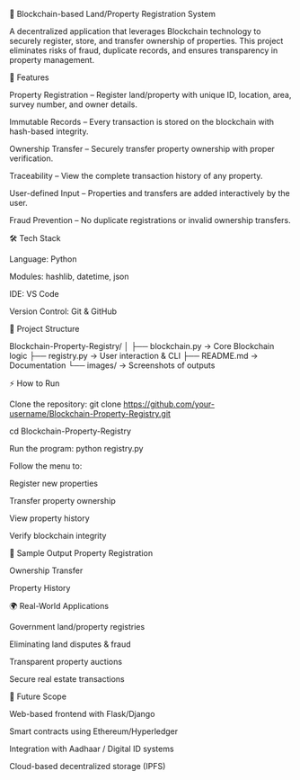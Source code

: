 🏡 Blockchain-based Land/Property Registration System

A decentralized application that leverages Blockchain technology to securely register, store, and transfer ownership of properties. This project eliminates risks of fraud, duplicate records, and ensures transparency in property management.

🚀 Features

Property Registration – Register land/property with unique ID, location, area, survey number, and owner details.

Immutable Records – Every transaction is stored on the blockchain with hash-based integrity.

Ownership Transfer – Securely transfer property ownership with proper verification.

Traceability – View the complete transaction history of any property.

User-defined Input – Properties and transfers are added interactively by the user.

Fraud Prevention – No duplicate registrations or invalid ownership transfers.

🛠️ Tech Stack

Language: Python

Modules: hashlib, datetime, json

IDE: VS Code

Version Control: Git & GitHub

📂 Project Structure

Blockchain-Property-Registry/
│
├── blockchain.py → Core Blockchain logic
├── registry.py → User interaction & CLI
├── README.md → Documentation
└── images/ → Screenshots of outputs

⚡ How to Run

Clone the repository:
git clone https://github.com/your-username/Blockchain-Property-Registry.git

cd Blockchain-Property-Registry

Run the program:
python registry.py

Follow the menu to:

Register new properties

Transfer property ownership

View property history

Verify blockchain integrity

📸 Sample Output
Property Registration

Ownership Transfer

Property History

🌍 Real-World Applications

Government land/property registries

Eliminating land disputes & fraud

Transparent property auctions

Secure real estate transactions

🏁 Future Scope

Web-based frontend with Flask/Django

Smart contracts using Ethereum/Hyperledger

Integration with Aadhaar / Digital ID systems

Cloud-based decentralized storage (IPFS)
